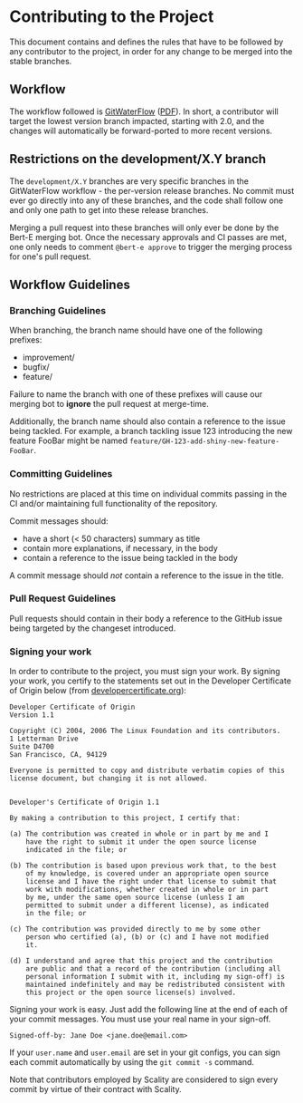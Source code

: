 # Contributing to the Project

This document contains and defines the rules that have to be followed by any
contributor to the project, in order for any change to be merged into the
stable branches.

## Workflow

The workflow followed is [GitWaterFlow](https://dl.acm.org/citation.cfm?id=2993277)
([PDF](https://mt.scality.com/asset/169:releng-release-process)).
In short, a contributor will target the lowest version branch impacted,
starting with 2.0, and the changes will automatically be forward-ported
to more recent versions.

## Restrictions on the development/X.Y branch

The `development/X.Y` branches are very specific branches in the GitWaterFlow
workflow - the per-version release branches. No commit must ever go directly
into any of these branches, and the code shall follow one and only one path to
get into these release branches.

Merging a pull request into these branches will only ever be done by the
Bert-E merging bot. Once the necessary approvals and CI passes are met, one 
only needs to comment `@bert-e approve` to trigger the merging process
for one's pull request.

## Workflow Guidelines

### Branching Guidelines

When branching, the branch name should have one of the following prefixes:

* improvement/
* bugfix/
* feature/

Failure to name the branch with one of these prefixes will cause our merging
bot to **ignore** the pull request at merge-time.

Additionally, the branch name should also contain a reference to the issue
being tackled. For example, a branch tackling issue 123 introducing the new
feature FooBar might be named `feature/GH-123-add-shiny-new-feature-FooBar`.


### Committing Guidelines

No restrictions are placed at this time on individual commits passing in the
CI and/or maintaining full functionality of the repository.

Commit messages should:

* have a short (< 50 characters) summary as title
* contain more explanations, if necessary, in the body
* contain a reference to the issue being tackled in the body

A commit message should *not* contain a reference to the issue in the title.

### Pull Request Guidelines

Pull requests should contain in their body a reference to the GitHub issue 
being targeted by the changeset introduced.

### Signing your work

In order to contribute to the project, you must sign your work. By signing your
work, you certify to the statements set out in the Developer Certificate of
Origin below (from
[developercertificate.org](http://developercertificate.org/)):

```
Developer Certificate of Origin
Version 1.1

Copyright (C) 2004, 2006 The Linux Foundation and its contributors.
1 Letterman Drive
Suite D4700
San Francisco, CA, 94129

Everyone is permitted to copy and distribute verbatim copies of this
license document, but changing it is not allowed.


Developer's Certificate of Origin 1.1

By making a contribution to this project, I certify that:

(a) The contribution was created in whole or in part by me and I
    have the right to submit it under the open source license
    indicated in the file; or

(b) The contribution is based upon previous work that, to the best
    of my knowledge, is covered under an appropriate open source
    license and I have the right under that license to submit that
    work with modifications, whether created in whole or in part
    by me, under the same open source license (unless I am
    permitted to submit under a different license), as indicated
    in the file; or

(c) The contribution was provided directly to me by some other
    person who certified (a), (b) or (c) and I have not modified
    it.

(d) I understand and agree that this project and the contribution
    are public and that a record of the contribution (including all
    personal information I submit with it, including my sign-off) is
    maintained indefinitely and may be redistributed consistent with
    this project or the open source license(s) involved.
```

Signing your work is easy. Just add the following line at the end of each of
your commit messages. You must use your real name in your sign-off.

```
Signed-off-by: Jane Doe <jane.doe@email.com>
```

If your `user.name` and `user.email` are set in your git configs, you can sign
each commit automatically by using the `git commit -s` command.

Note that contributors employed by Scality are considered to sign every commit
by virtue of their contract with Scality.
